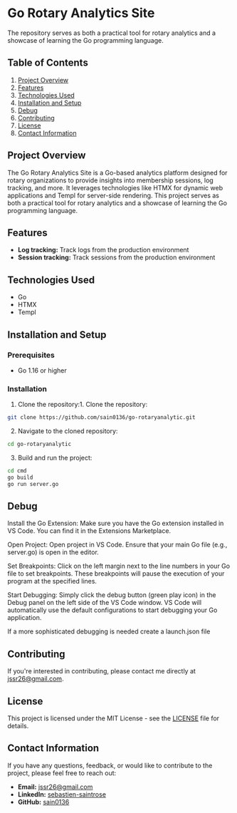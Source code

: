 # Go Rotary Analytics Site

The repository serves as both a practical tool for rotary analytics and a showcase of learning the Go programming language.

## Table of Contents

1. [Project Overview](#project-overview)
2. [Features](#features)
3. [Technologies Used](#technologies-used)
4. [Installation and Setup](#installation-and-setup)
5. [Debug](#debug)
6. [Contributing](#contributing)
7. [License](#license)
8. [Contact Information](#contact-information)

## Project Overview

The Go Rotary Analytics Site is a Go-based analytics platform designed for rotary organizations to provide insights into membership sessions, log tracking, and more. It leverages technologies like HTMX for dynamic web applications and Templ for server-side rendering. This project serves as both a practical tool for rotary analytics and a showcase of learning the Go programming language.

## Features

- **Log tracking:** Track logs from the production environment
- **Session tracking:** Track sessions from the production environment

## Technologies Used

- Go
- HTMX
- Templ

## Installation and Setup

### Prerequisites

- Go 1.16 or higher

### Installation

1. Clone the repository:1. Clone the repository:

```bash
git clone https://github.com/sain0136/go-rotaryanalytic.git

```

2. Navigate to the cloned repository:

```bash
cd go-rotaryanalytic
```

3. Build and run the project:

```bash
cd cmd
go build
go run server.go
```

## Debug

Install the Go Extension: Make sure you have the Go extension installed in VS Code. You can find it in the Extensions Marketplace.

Open Project: Open project in VS Code. Ensure that your main Go file (e.g., server.go) is open in the editor.

Set Breakpoints: Click on the left margin next to the line numbers in your Go file to set breakpoints. These breakpoints will pause the execution of your program at the specified lines.

Start Debugging: Simply click the debug button (green play icon) in the Debug panel on the left side of the VS Code window. VS Code will automatically use the default configurations to start debugging your Go application.

If a more sophisticated debugging is needed create a launch.json file

## Contributing

If you're interested in contributing, please contact me directly at [jssr26@gmail.com](mailto:jssr26@gmail.com).

## License

This project is licensed under the MIT License - see the [LICENSE](LICENSE) file for details.

## Contact Information

If you have any questions, feedback, or would like to contribute to the project, please feel free to reach out:

- **Email:** [jssr26@gmail.com](mailto:jssr26@gmail.com)
- **LinkedIn:** [sebastien-saintrose](https://www.linkedin.com/in/sebastien-saintrose/)
- **GitHub:** [sain0136](https://github.com/sain0136)

